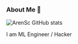 ### About Me 👋
![ArenSc GitHub stats](https://github-readme-stats.vercel.app/api?username=arensc&show_icons=true&count_private=true&theme=radical)

I am ML Engineer / Hacker
<!--
**ArEnSc/ArEnSc** is a ✨ _special_ ✨ repository because its `README.md` (this file) appears on your GitHub profile.

Here are some ideas to get you started:

- 🔭 I’m currently working on ... 
- 🌱 I’m currently learning ...
- 👯 I’m looking to collaborate on ...
- 🤔 I’m looking for help with ...
- 💬 Ask me about ...
- 📫 How to reach me: ...
- 😄 Pronouns: ...
- ⚡ Fun fact: ...
-->
